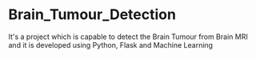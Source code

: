 # Brain_Tumour_Detection
It's a project which is capable to detect the Brain Tumour from Brain MRI and it is developed using Python, Flask and Machine Learning
